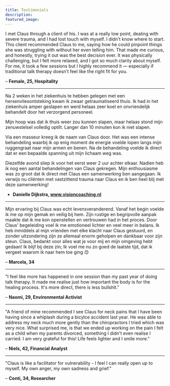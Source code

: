```yaml
---
title: Testimonials
description: 
featured_image: 
---
```


I met Claus through a client of his. I was at a really low point, dealing with severe trauma, and I had lost touch with myself. I didn't know where to start. This client recommended Claus to me, saying how he could pinpoint things she was struggling with without her even telling him. That made me curious, and honestly, trying it out was the best decision ever. It was physically challenging, but I felt more relaxed, and I got so much clarity about myself. For me, it took a few sessions but I highly recommend it — especially if traditional talk therapy doesn’t feel like the right fit for you.

– **Female, 25, Hospitality**

---

Na 2 weken in het ziekenhuis te hebben gelegen met een hersenvliesontsteking kwam ik zwaar getraumatiseerd thuis. Ik had in het ziekenhuis amper geslapen en werd helaas zeer koel en onvriendelijk behandelt door het verzorgend personeel.

Mijn hoop was dat ik thuis weer zou kunnen slapen, maar helaas stond mijn zenuwstelsel volledig optilt. Langer dan 10 minuten kon ik niet slapen.

Via een masseur kreeg ik de naam van Claus door. Het was een intense behandeling waarbij ik op enig moment de energie voelde lopen langs mijn ruggengraat naar mijn armen en benen. Na de behandeling voelde ik direct dat er een bepaalde spanning uit mijn lichaam weg was.

Diezelfde avond sliep ik voor het eerst weer 2 uur achter elkaar.  Nadien heb ik nog een aantal behandelingen van Claus gekregen. Mijn enthousiasme was zo groot dat ik direct met Claus een samenwerking ben aangegaan. Ik verwijs nu cliënten met vastzittend trauma naar Claus en ik ben heel blij met deze samenwerking!

- **Danielle Dijkstra, www.visioncoaching.nl**

---

Mijn ervaring bij Claus was echt levensveranderend. Vanaf het begin voelde ik me op mijn gemak en veilig bij hem. Zijn rustige en begripvolle aanpak maakte dat ik me kon openstellen en vertrouwen had in het proces. Door Claus' begeleiding voel ik me emotioneel lichter en veel meer in balans. Ik heb inmiddels al mijn vrienden met elke klacht naar Claus gestuurd, en zonder uitzondering zijn ze allemaal enorm geholpen en dankbaar voor zijn steun. Claus, bedankt voor alles wat je voor mij en mijn omgeving hebt gedaan! Ik blijf bij deze zin; Ik voel me nu zo goed de laatste tijd, dat ik vergeet waarom ik naar hem toe ging 😊

– **Marcela, 34**

---

"I feel like more has happened in one session than my past year of doing talk therapy. It made me realise just how important the body is for the healing process. It's more direct, there is less bullshit." 

– **Naomi, 29, Environmental Activist**

---

"A friend of mine recommended I see Claus for neck pains that I have been having since a whiplash during a bicylce accident last year. He was able to address my neck much more gently than the chiropractors I tried which was very nice. What surprised me, is that we ended up working on the pain I felt as a child when my parents divorced, something I didn't even realise I carried. I am very grateful for this! Life feels lighter and I smile more." 

– **Niels, 42, Financial Analyst**

---

"Claus is like a facilitator for vulnerability - I feel I can really open up to myself. My own anger, my own sadness and grief."

– **Conti, 34, Researcher**
